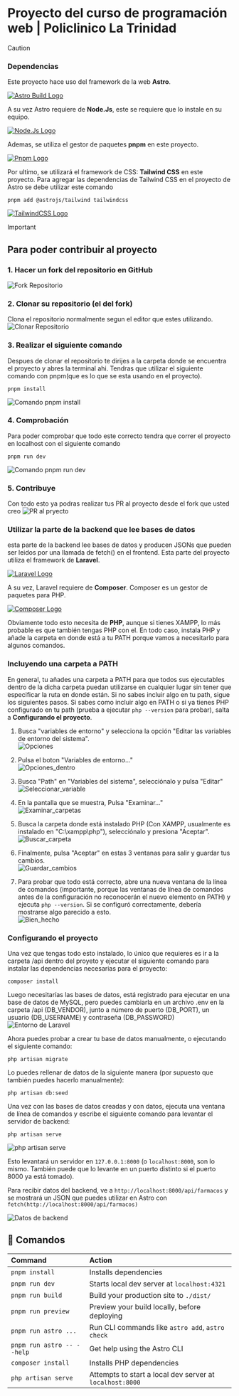 # Proyecto del curso de programación web | Policlinico La Trinidad
>[!CAUTION]
>### Dependencias
>Este proyecto hace uso del framework de la web **Astro**.
>
>[![Astro Build Logo](https://astro.build/assets/press/astro-logo-light-gradient.svg)](https://astro.build/)
>
>A su vez Astro requiere de **Node.Js**, este se requiere que lo instale en su equipo.
>
>[![Node.Js Logo](https://upload.wikimedia.org/wikipedia/commons/d/d9/Node.js_logo.svg)](https://nodejs.org/en)
>
>Ademas, se utiliza el gestor de paquetes **pnpm** en este proyecto.
>
>[![Pnpm Logo](https://pnpm.io/img/pnpm-no-name-with-frame.svg)](https://pnpm.io/)
>
>Por ultimo, se utilizará el framework de CSS: **Tailwind CSS** en este proyecto.
>Para agregar las dependencias de Tailwind CSS en el proyecto de Astro se debe utilizar este comando
> ```
> pnpm add @astrojs/tailwind tailwindcss
> ```
>[![TailwindCSS Logo](https://svglogos.net/wp-content/uploads/tailwindcss-icon.svg)](https://tailwindcss.com/)

> [!IMPORTANT]
>## Para poder contribuir al proyecto
>### 1. Hacer un fork del repositorio en GitHub
>![Fork Repositorio](/public/img/Screenshots/ForkGitHub.png)
>### 2. Clonar su repositorio (el del fork)
>Clona el repositorio normalmente segun el editor que estes utilizando.
>![Clonar Repositorio](/public/img/Screenshots/cloneGitHub.png)
>### 3. Realizar el siguiente comando
>Despues de clonar el repositorio te dirijes a la carpeta donde se encuentra el proyecto y abres la terminal ahi.
>Tendras que utilizar el siguiente comando con pnpm(que es lo que se esta usando en el proyecto).
> ```
> pnpm install
> ```
>![Comando pnpm install](/public/img/Screenshots/pnpmInstall.png)
>### 4. Comprobación
>Para poder comprobar que todo este correcto tendra que correr el proyecto en localhost con el siguiente comando
> ```
> pnpm run dev
> ```
>![Comando pnpm run dev](/public/img/Screenshots/pnpmRunDev.png)
>### 5. Contribuye
>Con todo esto ya podras realizar tus PR al proyecto desde el fork que usted creo
>![PR al pryecto](/public/img/Screenshots/prGitHub.png)
>### Utilizar la parte de la backend que lee bases de datos
>esta parte de la backend lee bases de datos y producen JSONs que pueden ser leidos por una llamada de fetch() en
>el frontend. Esta parte del proyecto utiliza el framework de **Laravel**.
>
>[![Laravel Logo](https://laravel.com/img/logomark.min.svg)](https://laravel.com/)  
>
>A su vez, Laravel requiere de **Composer**. Composer es un gestor de paquetes para PHP.  
>
>[![Composer Logo](https://getcomposer.org/img/logo-composer-transparent.png)](https://getcomposer.org/)
>
>Obviamente todo esto necesita de **PHP**, aunque si tienes XAMPP, lo más probable es que también tengas PHP con el.
>En todo caso, instala PHP y añade la carpeta en donde está a tu PATH porque vamos a necesitarlo para
>algunos comandos.
>
>### Incluyendo una carpeta a PATH
>En general, tu añades una carpeta a PATH para que todos sus ejecutables dentro de la dicha carpeta puedan
>utilizarse en cualquier lugar sin tener que especificar la ruta en donde están. Si no sabes incluir algo en tu path, sigue los siguientes pasos. Si sabes como incluir algo en PATH o si ya tienes PHP configurado en tu path (prueba a ejecutar ```php --version``` para probar), salta a **Configurando el proyecto**.
>
> 1) Busca "variables de entorno" y selecciona la opción "Editar las variables de entorno del sistema".  
> ![Opciones](/public/img/Screenshots/variablesEntorno1.png)
>
> 2) Pulsa el boton "Variables de entorno..."  
> ![Opciones_dentro](/public/img/Screenshots/variablesEntorno2.png)
>
> 3) Busca "Path" en "Variables del sistema", selecciónalo y pulsa "Editar"  
> ![Seleccionar_variable](/public/img/Screenshots/variablesEntorno3.png)
>
> 4) En la pantalla que se muestra, Pulsa "Examinar..."  
> ![Examinar_carpetas](/public/img/Screenshots/variablesEntorno4.png)
>
> 5) Busca la carpeta donde está instalado PHP (Con XAMPP, usualmente es instalado en "C:\xampp\php"),
>    selecciónalo y presiona "Aceptar".  
> ![Buscar_carpeta](/public/img/Screenshots/variablesEntorno5.png)
>
> 6) Finalmente, pulsa "Aceptar" en estas 3 ventanas para salir y guardar tus cambios.  
> ![Guardar_cambios](/public/img/Screenshots/variablesEntorno6.png)
>
> 7) Para probar que todo está correcto, abre una nueva ventana de la línea de comandos (importante, porque las ventanas de línea de comandos antes de la configuración no reconocerán el nuevo elemento en PATH) y ejecuta ```php
>    --version```. Si se configuró correctamente, debería mostrarse algo parecido a esto.  
> ![Bien_hecho](/public/img/Screenshots/exito.png)
>
>### Configurando el proyecto
>
>Una vez que tengas todo esto instalado, lo único que requieres es ir a la carpeta /api dentro del proyeto y ejecutar
>el siguiente comando para instalar las dependencias necesarias para el proyecto:
>```
>composer install
>```
>Luego necesitarías las bases de datos, está registrado para ejecutar en una base de datos de MySQL, pero puedes cambiarla en un archivo .env en la carpeta /api (DB_VENDOR), junto a número de puerto (DB_PORT), un usuario (DB_USERNAME) y contraseña (DB_PASSWORD)  
>![Entorno de Laravel](/public/img/Screenshots/entorno.png)
>
>Ahora puedes probar a crear tu base de datos manualmente, o ejecutando el siguiente comando:
>```
>php artisan migrate
>```
>
>Lo puedes rellenar de datos de la siguiente manera (por supuesto que también puedes hacerlo manualmente):
>```
>php artisan db:seed
>```
>
>Una vez con las bases de datos creadas y con datos, ejecuta una ventana de línea de comandos y escribe el siguiente
>comando para levantar el servidor de backend:
>```
>php artisan serve
>```
>
> ![php artisan serve](/public/img/Screenshots/phpArtisanServe.png)
>
>Esto levantará un servidor en ```127.0.0.1:8000``` (o ```localhost:8000```, son lo mismo. También puede que lo
>levante en un puerto distinto si el puerto 8000 ya está tomado).
>
>Para recibir datos del backend, ve a ```http://localhost:8000/api/farmacos``` y se mostrará un JSON que puedes
>utilizar en Astro con ```fetch(http://localhost:8000/api/farmacos)```
>
>![Datos de backend](/public/img/Screenshots/datos.png)

<!-- ## 🚀 Project Structure

Inside of your Astro project, you'll see the following folders and files:

```text
/
├── public/
│   └── favicon.svg
├── src/
│   ├── components/
│   │   └── Card.astro
│   ├── layouts/
│   │   └── Layout.astro
│   └── pages/
│       └── index.astro
└── package.json
``` -->

## 🧞 Comandos

| Command                    | Action                                           |
| :------------------------- | :----------------------------------------------- |
| `pnpm install`             | Installs dependencies                            |
| `pnpm run dev`             | Starts local dev server at `localhost:4321`      |
| `pnpm run build`           | Build your production site to `./dist/`          |
| `pnpm run preview`         | Preview your build locally, before deploying     |
| `pnpm run astro ...`       | Run CLI commands like `astro add`, `astro check` |
| `pnpm run astro -- --help` | Get help using the Astro CLI                     |
| `composer install`         | Installs PHP dependencies                        |
| `php artisan serve`        | Attempts to start a local dev server at `localhost:8000`    |
